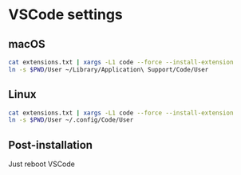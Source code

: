 # VSCode settings

## macOS

```sh
cat extensions.txt | xargs -L1 code --force --install-extension
ln -s $PWD/User ~/Library/Application\ Support/Code/User
```

## Linux

```sh
cat extensions.txt | xargs -L1 code --force --install-extension
ln -s $PWD/User ~/.config/Code/User
```

## Post-installation

Just reboot VSCode

